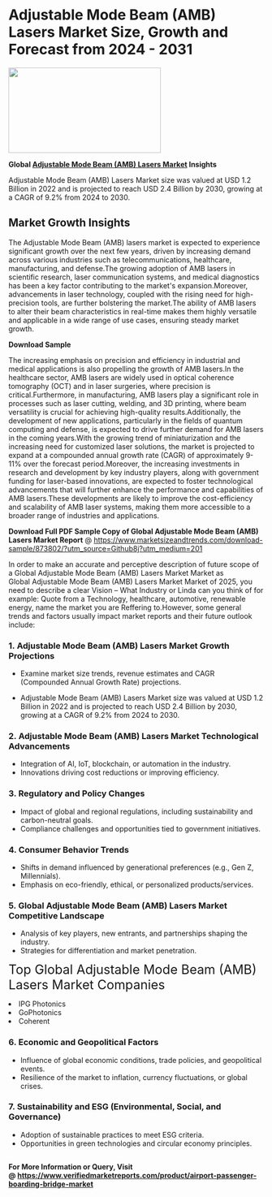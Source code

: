 <H1>Adjustable Mode Beam (AMB) Lasers Market Size, Growth and Forecast from 2024 - 2031</H1><img class="aligncenter size-medium wp-image-584254" src="https://thirdeyenews.in/wp-content/uploads/2024/09/Global-Market-Research-300x168.jpeg" alt="" width="300" height="168" /><p><strong>Global&nbsp;<a href="https://www.marketsizeandtrends.com/download-sample/873802/?utm_source=Github8j?utm_medium=201">Adjustable Mode Beam (AMB) Lasers Market</a> Insights</strong></p><p>Adjustable Mode Beam (AMB) Lasers Market size was valued at USD 1.2 Billion in 2022 and is projected to reach USD 2.4 Billion by 2030, growing at a CAGR of 9.2% from 2024 to 2030.</p><p><h2>Market Growth Insights</h2> <p>The Adjustable Mode Beam (AMB) lasers market is expected to experience significant growth over the next few years, driven by increasing demand across various industries such as telecommunications, healthcare, manufacturing, and defense.The growing adoption of AMB lasers in scientific research, laser communication systems, and medical diagnostics has been a key factor contributing to the market's expansion.Moreover, advancements in laser technology, coupled with the rising need for high-precision tools, are further bolstering the market.The ability of AMB lasers to alter their beam characteristics in real-time makes them highly versatile and applicable in a wide range of use cases, ensuring steady market growth.</p> <p><strong>Download Sample</strong></p> <p>The increasing emphasis on precision and efficiency in industrial and medical applications is also propelling the growth of AMB lasers.In the healthcare sector, AMB lasers are widely used in optical coherence tomography (OCT) and in laser surgeries, where precision is critical.Furthermore, in manufacturing, AMB lasers play a significant role in processes such as laser cutting, welding, and 3D printing, where beam versatility is crucial for achieving high-quality results.Additionally, the development of new applications, particularly in the fields of quantum computing and defense, is expected to drive further demand for AMB lasers in the coming years.With the growing trend of miniaturization and the increasing need for customized laser solutions, the market is projected to expand at a compounded annual growth rate (CAGR) of approximately 9-11% over the forecast period.Moreover, the increasing investments in research and development by key industry players, along with government funding for laser-based innovations, are expected to foster technological advancements that will further enhance the performance and capabilities of AMB lasers.These developments are likely to improve the cost-efficiency and scalability of AMB laser systems, making them more accessible to a broader range of industries and applications.<p><span class=""><strong>Download Full PDF Sample Copy of Global Adjustable Mode Beam (AMB) Lasers Market Report</strong> @ <a href="https://www.marketsizeandtrends.com/download-sample/873802/?utm_source=Github8j?utm_medium=201" target="_blank">https://www.marketsizeandtrends.com/download-sample/873802/?utm_source=Github8j?utm_medium=201</a></span></p><p>In order to make an accurate and perceptive description of future scope of a Global&nbsp;Adjustable Mode Beam (AMB) Lasers Market Market as Global&nbsp;Adjustable Mode Beam (AMB) Lasers Market Market of 2025, you need to describe a clear Vision &ndash; What Industry or Linda can you think of for example: Quote from a Technology, healthcare, automotive, renewable energy, name the market you are Reffering to.However, some general trends and factors usually impact market reports and their future outlook include:</p><h3>1.&nbsp;<strong>Adjustable Mode Beam (AMB) Lasers Market Growth Projections</strong></h3><ul><li>Examine market size trends, revenue estimates and CAGR (Compounded Annual Growth Rate) projections.</li><li><p>Adjustable Mode Beam (AMB) Lasers Market size was valued at USD 1.2 Billion in 2022 and is projected to reach USD 2.4 Billion by 2030, growing at a CAGR of 9.2% from 2024 to 2030.</p></li></ul><h3>2.&nbsp;<strong>Adjustable Mode Beam (AMB) Lasers Market Technological Advancements</strong></h3><ul><li>Integration of AI, IoT, blockchain, or automation in the industry.</li><li>Innovations driving cost reductions or improving efficiency.</li></ul><h3>3.&nbsp;<strong>Regulatory and Policy Changes</strong></h3><ul><li>Impact of global and regional regulations, including sustainability and carbon-neutral goals.</li><li>Compliance challenges and opportunities tied to government initiatives.</li></ul><h3>4.&nbsp;<strong>Consumer Behavior Trends</strong></h3><ul><li>Shifts in demand influenced by generational preferences (e.g., Gen Z, Millennials).</li><li>Emphasis on eco-friendly, ethical, or personalized products/services.</li></ul><h3>5.&nbsp;<strong>Global Adjustable Mode Beam (AMB) Lasers Market Competitive Landscape</strong></h3><ul><li>Analysis of key players, new entrants, and partnerships shaping the industry.</li><li>Strategies for differentiation and market penetration.</li></ul><p data-pm-slice="1 1 []"><span style="color: inherit; font-family: inherit; font-size: 25px;">Top Global Adjustable Mode Beam (AMB) Lasers Market Companies</span></p><div class="" data-test-id=""><p><li>IPG Photonics</li><li> GoPhotonics</li><li> Coherent</li></p></div><h3>6.&nbsp;<strong>Economic and Geopolitical Factors</strong></h3><ul><li>Influence of global economic conditions, trade policies, and geopolitical events.</li><li>Resilience of the market to inflation, currency fluctuations, or global crises.</li></ul><h3>7.&nbsp;<strong>Sustainability and ESG (Environmental, Social, and Governance)</strong></h3><ul><li>Adoption of sustainable practices to meet ESG criteria.</li><li>Opportunities in green technologies and circular economy principles.</li></ul><h2><strong style="font-size: 14px;">For More Information or Query, Visit @&nbsp;</strong><a style="background-color: #ffffff; font-size: 14px;" href="https://www.marketsizeandtrends.com/report/adjustable-mode-beam-amb-lasers-market/" target="_blank">https://www.verifiedmarketreports.com/product/airport-passenger-boarding-bridge-market</a></h2>